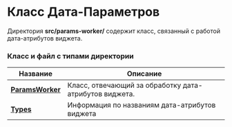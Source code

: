 # Класс Дата-Параметров

Директория **src/params-worker/** содержит класс, связанный с работой дата-атрибутов виджета.

### Класс и файл с типами директории

| Название                             | Описание                                               |
|--------------------------------------|--------------------------------------------------------|
| **[ParamsWorker](PARAMSWORKER.md)**  | Класс, отвечающий за обработку дата-атрибутов виджета. |
| **[Types](PARAMSWORKERTYPES.md)**    | Информация по названиям дата-атрибутов виджета         |